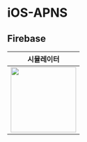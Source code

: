 # iOS-APNS

## Firebase

|시뮬레이터|
|---|
|<img width="150px" src="https://user-images.githubusercontent.com/54696445/234143308-ada44649-de48-458e-8f61-51d00daf45c0.gif"/>|
